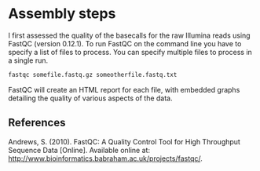 # Assembly steps 
I first assessed the quality of the basecalls for the raw Illumina reads using FastQC (version 0.12.1). To run FastQC on the command line you have to specify a list of files to process. You can specify multiple files to process in a single run.

```bash
fastqc somefile.fastq.gz someotherfile.fastq.txt
```

FastQC will create an HTML report for each file, with embedded graphs detailing the quality of various aspects of the data.

## References
Andrews, S. (2010). FastQC:  A Quality Control Tool for High Throughput Sequence Data [Online]. Available online at: http://www.bioinformatics.babraham.ac.uk/projects/fastqc/.
